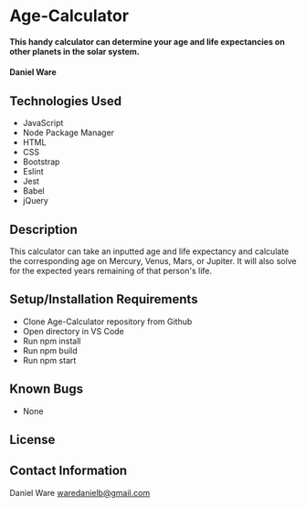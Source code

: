 # Age-Calculator

#### This handy calculator can determine your age and life expectancies on other planets in the solar system.

#### Daniel Ware

## Technologies Used

* JavaScript
* Node Package Manager 
* HTML
* CSS
* Bootstrap
* Eslint
* Jest
* Babel
* jQuery

## Description

This calculator can take an inputted age and life expectancy and calculate the corresponding age on Mercury, Venus, Mars, or Jupiter. It will also solve for the expected years remaining of that person's life.

## Setup/Installation Requirements

* Clone Age-Calculator repository from Github
* Open directory in VS Code
* Run npm install
* Run npm build
* Run npm start

## Known Bugs

* None

## License


## Contact Information

Daniel Ware <waredanielb@gmail.com>
